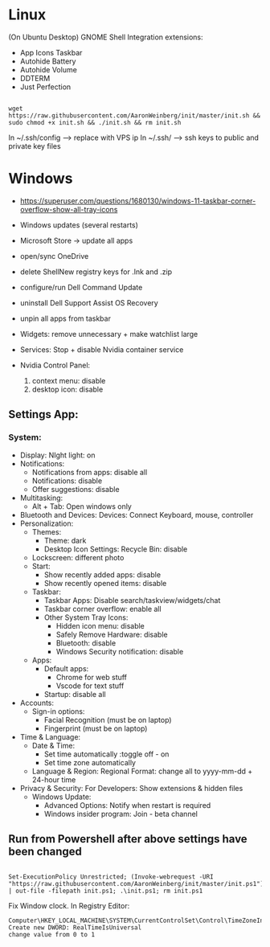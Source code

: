 #                   Linux                         #
(On Ubuntu Desktop) GNOME Shell Integration extensions:
* App Icons Taskbar
* Autohide Battery
* Autohide Volume
* DDTERM
* Just Perfection

```

wget https://raw.githubusercontent.com/AaronWeinberg/init/master/init.sh && sudo chmod +x init.sh && ./init.sh && rm init.sh

```
In ~/.ssh/config --> replace <box1 ip> with VPS ip
In ~/.ssh/ --> ssh keys to public and private key files

#                    Windows                      #
* https://superuser.com/questions/1680130/windows-11-taskbar-corner-overflow-show-all-tray-icons
* Windows updates (several restarts)
* Microsoft Store -> update all apps

* open/sync OneDrive
* delete ShellNew registry keys for .lnk and .zip
* configure/run Dell Command Update
* uninstall Dell Support Assist OS Recovery
* unpin all apps from taskbar
* Widgets: remove unnecessary + make watchlist large
* Services: Stop + disable Nvidia container service
* Nvidia Control Panel:
  1. context menu: disable
  2. desktop icon: disable

## Settings App:
### System:
* Display: NIght light: on
* Notifications:
  * Notifications from apps: disable all
  * Notifications: disable
  * Offer suggestions: disable
* Multitasking:
  * Alt + Tab: Open windows only
* Bluetooth and Devices: Devices: Connect Keyboard, mouse, controller
* Personalization:
  * Themes:
    * Theme: dark
    * Desktop Icon Settings: Recycle Bin: disable
  * Lockscreen: different photo
  * Start:
    * Show recently added apps: disable
    * Show recently opened items: disable
  * Taskbar:
    * Taskbar Apps: Disable search/taskview/widgets/chat
    * Taskbar corner overflow: enable all
    * Other System Tray Icons:
      * Hidden icon menu: disable
      * Safely Remove Hardware: disable
      * Bluetooth: disable
      * Windows Security notification: disable
  * Apps:
    * Default apps:
      * Chrome for web stuff
      * Vscode for text stuff
    * Startup: disable all
* Accounts:
  * Sign-in options:
    * Facial Recognition (must be on laptop)
    * Fingerprint (must be on laptop)
* Time & Language:
  * Date & Time:
    * Set time automatically :toggle off - on
    * Set time zone automatically
  * Language & Region: Regional Format: change all to yyyy-mm-dd + 24-hour time
* Privacy & Security: For Developers: Show extensions & hidden files
  * Windows Update:
    * Advanced Options: Notify when restart is required
    * Windows insider program: Join - beta channel

## Run from Powershell after above settings have been changed

```

Set-ExecutionPolicy Unrestricted; (Invoke-webrequest -URI "https://raw.githubusercontent.com/AaronWeinberg/init/master/init.ps1").Content | out-file -filepath init.ps1; .\init.ps1; rm init.ps1

```

Fix Window clock. In Registry Editor:

```
Computer\HKEY_LOCAL_MACHINE\SYSTEM\CurrentControlSet\Control\TimeZoneInformation
Create new DWORD: RealTimeIsUniversal
change value from 0 to 1
```
